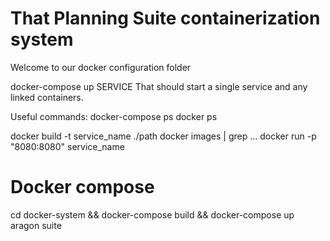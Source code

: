 # That Planning Suite containerization system

Welcome to our docker configuration folder

docker-compose up SERVICE
That should start a single service and any linked containers.

Useful commands:
docker-compose ps
docker ps

docker build -t service_name ./path
docker images | grep ...
docker run -p "8080:8080" service_name




# Docker compose
cd docker-system && docker-compose build && docker-compose up aragon suite